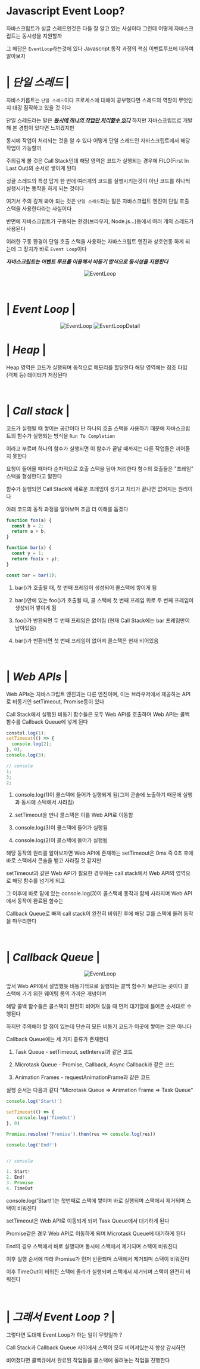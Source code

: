 # Javascript Event Loop?

자바스크립트가 싱글 스레드인것은 다들 잘 알고 있는 사실이다 그런데 어떻게 자바스크립트는 동시성을 지원할까

그 해답은 `EventLoop`라는것에 있다 Javascript 동작 과정의 핵심 이벤트루프에 대하여 알아보자

# | _단일 스레드_ |

자바스키릅트는 `단일 스레드`이다 프로세스에 대해여 공부했다면 스레드의 역할이 무엇인지 대강 짐작하고 있을 것 이다

단일 스레드라는 말은 <u>**_동시에 하나의 작업만 처리할수 있다_**</u> 하지만 자바스크립트로 개발해 본 경험이 있다면 느끼겠지만

동시에 작업이 처리되는 것을 알 수 있다 어떻게 단일 스레드인 자바스크립트에서 해당 작업이 가능할까

주의깊게 볼 것은 Call Stack인데 해당 영역은 코드가 실행되는 경우에 FILO(First In Last Out)의 순서로 쌓이게 된다

싱글 스레드의 특성 답게 한 번에 여러개의 코드를 실행시키는것이 아닌 코드를 하나씩 실행시키는 동작을 하게 되는 것이다

여기서 주의 깊게 봐야 되는 것은 `단일 스레드`라는 말은 자바스크립트 엔진이 단일 호출 스택을 사용한다라는 사실이다

반면에 자바스크립트가 구동되는 환경(브라우저, Node.js...)등에서 여러 개의 스레드가 사용된다

이러한 구동 환경이 단일 호출 스택을 사용하는 자바스크립트 엔진과 상호연동 하게 되는데 그 장치가 바로 `Event Loop`이다

**_자바스크립트는 이벤트 루프를 이용해서 비동기 방식으로 동시성을 지원한다_**

<center>

![EventLoop](./img/EventLoop.png)

</center>

<br>

# | _Event Loop_ |

<center>

![EventLoop](./img/EventLoop.png)
![EventLoopDetail](./img/EventLoopDetail.jpeg)

</center>

# | _Heap_ |

Heap 영역은 코드가 실행되며 동적으로 메모리를 할당한다 해당 영역에는 참조 타입(객체 등) 데이터가 저장된다

<br>

# | _Call stack_ |

코드가 실행될 때 쌓이는 공간이다 단 하나의 호출 스택을 사용하기 때문에 자바스크립트의 함수가 실행되는 방식을 `Run To Completion`

이라고 부르며 하나의 함수가 실행되면 이 함수가 끝날 때까지는 다른 작업들은 끼어들지 못한다

요청이 들어올 때마다 순차적으로 호출 스택을 담아 처리한다 함수의 호출들은 "프레임" 스택을 형성한다고 말한다

함수가 실행되면 Call Stack에 새로운 프레임이 생기고 처리가 끝나면 없어지는 원리이다

아래 코드의 동작 과정을 알아보며 조금 더 이해를 돕겠다

```javascript
function foo(a) {
  const b = 2;
  return a + b;
}

function bar(x) {
  const y = 1;
  return foo(x + y);
}

const bar = bar(1);
```

1. bar()가 호출될 때, 첫 번째 프레임이 생성되어 콜스택에 쌓이게 됨

2. bar()안에 있는 foo()가 호출될 때, 콜 스택에 첫 번째 프레임 위로 두 번째 프레임이 생성되어 쌓이게 됨

3. foo()가 반환되면 두 번째 프레임은 없어짐 (현재 Call Stack에는 bar 프레임만이 남아있음)

4. bar()가 반환되면 첫 번째 프레임이 없어져 콜스택은 현재 비어있음

<br>

# | _Web APIs_ |

Web APIs는 자바스크립트 엔진과는 다른 엔진이며, 이는 브라우저에서 제공하는 API로 비동기인 setTimeout, Promise등이 있다

Call Stack에서 실행된 비동기 함수들은 모두 Web API를 호출하며 Web API는 콜백 함수를 Callback Queue에 넣게 된다

```javascript
constol.log(1);
setTimeout(() => {
  console.log(2);
}, 0);
console.log(3);

// console
1;
3;
2;
```

1. console.log(1)이 콜스택에 들어가 실행되게 됨(그저 콘솔에 노출하기 때문에 실행과 동시에 스택에서 사라짐)

2. setTimeout을 만나 콜스택은 이를 Web API로 이동함

3. console.log(3)이 콜스택에 들어가 실행됨

4. console.log(2)이 콜스택에 들어가 실행됨

해당 동작의 원리를 알아보자면 Web API에 존재하는 setTimeout은 0ms 즉 0초 후에 바로 스택에서 콘솔을 뱉고 사라질 것 같지만

setTimeout과 같은 Web API가 필요한 경우에는 call stack에서 Web API의 영역으로 해당 함수를 넘기게 되고

그 이후에 바로 밑에 있는 console.log(3)이 콜스택에 동작과 함께 사라지며 Web API에서 동작이 완료된 함수는

Callback Queue로 빠져 call stack이 완전히 비워진 후에 해당 큐를 스택에 올려 동작을 마무리한다

<br>

# | _Callback Queue_ |

<center>

![EventLoop](./img/CallBackQueue.png)

</center>

앞서 Web API에서 설명했듯 비동기적으로 실행되는 콜백 함수가 보관되는 곳이다 콜 스택에 가기 위한 웨이팅 룸의 가까운 개념이며

해당 콜백 함수들은 콜스택이 완전히 비어져 있을 때 먼저 대기열에 들어온 순서대로 수행된다

하지만 주의해야 할 점이 있는데 단순히 모든 비동기 코드가 이곳에 쌓이는 것은 아니다

Callback Queue에는 세 가지 종류가 존재한다

1. Task Queue - setTimeout, setInterval과 같은 코드

2. Microtask Queue - Promise, Callback, Async Callback과 같은 코드

3. Animation Frames - requestAnimationFrame과 같은 코드

실행 순서는 다음과 같다 "Microtask Queue => Animation Frame => Task Queue"

```javascript
console.log('Start!')

setTimeout(() => {
    console.log('TimeOut')
}, 0)

Promise.resolve('Promise').then(res => console.log(res))

console.log('End!')


// console

1. Start!
2. End!
3. Promise
4. TimeOut
```

console.log('Start!')는 첫번째로 스택에 쌓이며 바로 실행되며 스택에서 제거되며 스택이 비워진다

setTimeout은 Web API로 이동되게 되며 Task Queue에서 대기하게 된다

Promise같은 경우 Web API로 이동하게 되며 Microtask Queue에 대기하게 된다

End의 경우 스택에서 바로 실행되며 동시에 스택에서 제거되며 스택이 비워진다

이후 실행 순서에 따라 Promise가 먼저 반환되며 스택에서 제거되며 스택이 비워진다

이후 TimeOut이 비워진 스택에 올라가 실행되며 스택에서 제거되며 스택이 완전히 비워진다

<br>

# | _그래서 Event Loop ?_ |

그렇다면 도대체 Event Loop가 하는 일이 무엇일까 ?

Call Stack과 Callback Queue 사이에서 스택이 모두 비어져있는지 항상 감시하면

비어졌다면 콜백큐에서 완료된 작업들을 콜스택에 올려놓는 작업을 진행한다
